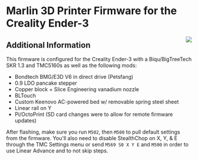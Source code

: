 # Marlin 3D Printer Firmware for the Creality Ender-3
<img align="right" src="../../raw/1.1.x/buildroot/share/pixmaps/logo/marlin-250.png" />

## Additional Information

This firmware is configured for the Creality Ender-3 with a Biqu/BigTreeTech SKR 1.3 and TMC5160s as well as the following mods:
* Bondtech BMG/E3D V6 in direct drive (Petsfang)
* 0.9 LDO pancake stepper
* Copper block + Slice Engineering vanadium nozzle
* BLTouch
* Custom Keenovo AC-powered bed w/ removable spring steel sheet
* Linear rail on Y
* Pi/OctoPrint (SD card changes were to allow for remote firmware updates)


After flashing, make sure you run `M502`, then `M500` to pull default settings from the firmware.
You'll also need to disable StealthChop on X, Y, & E through the TMC Settings menu or send `M569 S0 X Y E` and `M500` in order to use Linear Advance and to not skip steps.
